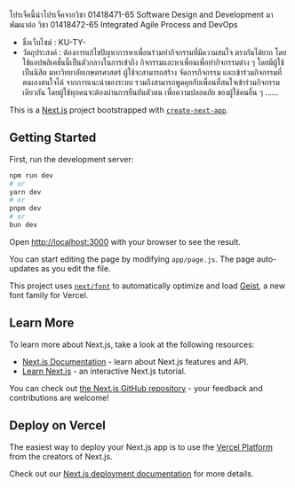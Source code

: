โปรเจ็คนี้นำโปรเจ็คจากวิชา 01418471-65 Software Design and Development มาพัฒนาต่อ
วิชา 01418472-65 Integrated Agile Process and DevOps
- ชื่อเว็บไซต์ : KU-TY-
- วัตถุประสงค์ : ต้องการแก้ไขปัญหาการหาเพื่อนร่วมทำกิจกรรมที่มีความสนใจ ตรงกันได้ยาก โดยใช้แอปพลิเคชั่นนี้เป็นตัวกลางในการเข้าถึง กิจกรรมและหาเพื่อนเพื่อทำกิจกรรมต่าง ๆ โดยมีผู้ใช้เป็นนิสิต มหาวิทยาลัยเกษตรศาสตร์ ผู้ใช้จะสามารถสร้าง จัดการกิจกรรม และเข้าร่วมกิจกรรมที่ตนเองสนใจได้ จากการแนะนำของระบบ รวมถึงสามารถพูดคุยกับเพื่อนที่สนใจเข้าร่วมกิจกรรมเดียวกัน โดยผู้ใช้ทุกคนจะต้องผ่านการยืนยันตัวตน เพื่อความปลอดภัย ของผู้ใช้คนอื่น ๆ
......





This is a [Next.js](https://nextjs.org) project bootstrapped with [`create-next-app`](https://nextjs.org/docs/app/api-reference/cli/create-next-app).

## Getting Started

First, run the development server:

```bash
npm run dev
# or
yarn dev
# or
pnpm dev
# or
bun dev
```

Open [http://localhost:3000](http://localhost:3000) with your browser to see the result.

You can start editing the page by modifying `app/page.js`. The page auto-updates as you edit the file.

This project uses [`next/font`](https://nextjs.org/docs/app/building-your-application/optimizing/fonts) to automatically optimize and load [Geist](https://vercel.com/font), a new font family for Vercel.

## Learn More

To learn more about Next.js, take a look at the following resources:

- [Next.js Documentation](https://nextjs.org/docs) - learn about Next.js features and API.
- [Learn Next.js](https://nextjs.org/learn) - an interactive Next.js tutorial.

You can check out [the Next.js GitHub repository](https://github.com/vercel/next.js) - your feedback and contributions are welcome!

## Deploy on Vercel

The easiest way to deploy your Next.js app is to use the [Vercel Platform](https://vercel.com/new?utm_medium=default-template&filter=next.js&utm_source=create-next-app&utm_campaign=create-next-app-readme) from the creators of Next.js.

Check out our [Next.js deployment documentation](https://nextjs.org/docs/app/building-your-application/deploying) for more details.
